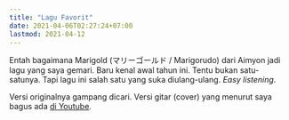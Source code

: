 ```yaml
---
title: "Lagu Favorit"
date: 2021-04-06T02:27:24+07:00
lastmod: 2021-04-12
---
```


Entah bagaimana Marigold (マリーゴールド / Marigorudo) dari Aimyon jadi lagu yang saya gemari. Baru kenal awal tahun ini. Tentu bukan satu-satunya. Tapi lagu ini salah satu yang suka diulang-ulang. *Easy listening*.

Versi originalnya gampang dicari. Versi gitar (cover) yang menurut saya bagus ada [di Youtube](https://www.youtube.com/watch?v=yADSqAy80dg).

